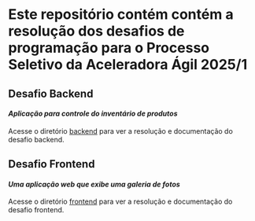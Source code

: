 # Este repositório contém contém a resolução dos desafios de programação para o Processo Seletivo da Aceleradora Ágil 2025/1

## Desafio Backend
#### *Aplicação para controle do inventário de produtos*
Acesse o diretório [backend](./backend) para ver a resolução e documentação do desafio backend.

## Desafio Frontend
#### *Uma aplicação web que exibe uma galeria de fotos*
Acesse o diretório [frontend](./frontend) para ver a resolução e documentação do desafio frontend.